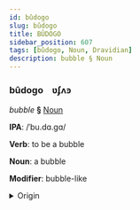 ```yaml
---
id: bûdogo
slug: bûdogo
title: BÛDOGO
sidebar_position: 607
tags: [bûdogo, Noun, Dravidian]
description: bubble § Noun
---
```


### bûdogo&emsp;<span kind="abugida">ʋʄʌꜿ</span>

*bubble* **§** [Noun](../../tags/Noun)

**IPA**: /ˈbu.dɑ.gɑ/

**Verb**: to be a bubble

**Noun**: a bubble

**Modifier**: bubble-like

<details>
    <summary>Origin</summary>
    Telugu బుడగ buḍaga /buɖaga/<br/>
    <em>Dravidian Language Family</em>
</details>